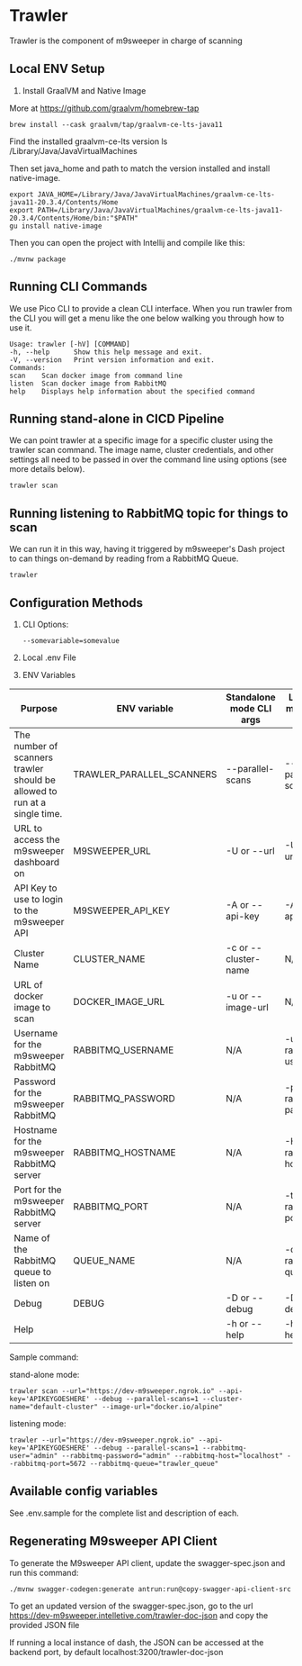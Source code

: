 # Trawler

Trawler is the component of m9sweeper in charge of scanning

## Local ENV Setup

1. Install GraalVM and Native Image

More at https://github.com/graalvm/homebrew-tap

    brew install --cask graalvm/tap/graalvm-ce-lts-java11
    
Find the installed graalvm-ce-lts version
ls /Library/Java/JavaVirtualMachines

Then set java_home and path to match the version installed and install native-image.

    export JAVA_HOME=/Library/Java/JavaVirtualMachines/graalvm-ce-lts-java11-20.3.4/Contents/Home
    export PATH=/Library/Java/JavaVirtualMachines/graalvm-ce-lts-java11-20.3.4/Contents/Home/bin:"$PATH"
    gu install native-image

Then you can open the project with Intellij and compile like this:

    ./mvnw package

## Running CLI Commands

We use Pico CLI to provide a clean CLI interface. When you run trawler from the CLI
you will get a menu like the one below walking you through how to use it.

    Usage: trawler [-hV] [COMMAND]
    -h, --help      Show this help message and exit.
    -V, --version   Print version information and exit.
    Commands:
    scan    Scan docker image from command line
    listen  Scan docker image from RabbitMQ
    help    Displays help information about the specified command

## Running stand-alone in CICD Pipeline

We can point trawler at a specific image for a specific cluster using the trawler
scan command. The image name, cluster credentials, and other settings all need to be passed in
over the command line using options (see more details below).

    trawler scan

## Running listening to RabbitMQ topic for things to scan

We can run it in this way, having it triggered by m9sweeper's Dash project
to can things on-demand by reading from a RabbitMQ Queue.

    trawler

## Configuration Methods

1. CLI Options:

       --somevariable=somevalue
2. Local .env File
3. ENV Variables

| Purpose                                                                   | ENV variable              | Standalone mode CLI args | Listener mode CLI args    |
|---------------------------------------------------------------------------|---------------------------|--------------------------|---------------------------|
| The number of scanners trawler should be allowed to run at a single time. | TRAWLER_PARALLEL_SCANNERS | --parallel-scans         | --parallel-scans          |
| URL to access the m9sweeper dashboard on                                  | M9SWEEPER_URL             | -U or --url              | -U or --url               |
| API Key to use to login to the m9sweeper API                              | M9SWEEPER_API_KEY         | -A or --api-key          | -A or --api-key           |
| Cluster Name                                                              | CLUSTER_NAME              | -c or --cluster-name     | N/A                       |
| URL of docker image to scan                                               | DOCKER_IMAGE_URL          | -u or --image-url        | N/A                       |
| Username for the m9sweeper RabbitMQ                                       | RABBITMQ_USERNAME         | N/A                      | -u or --rabbitmq-user     |
| Password for the m9sweeper RabbitMQ                                       | RABBITMQ_PASSWORD         | N/A                      | -p or --rabbitmq-password |
| Hostname for the m9sweeper RabbitMQ server                                | RABBITMQ_HOSTNAME         | N/A                      | -H or --rabbitmq-host     |
| Port for the m9sweeper RabbitMQ server                                    | RABBITMQ_PORT             | N/A                      | -t or --rabbitmq-port     |
| Name of the RabbitMQ queue to listen on                                   | QUEUE_NAME                | N/A                      | -q or --rabbitmq-queue    |
| Debug                                                                     | DEBUG                     | -D or --debug            | -D or --debug             |
| Help                                                                      |                           | -h or --help             | -h or --help              |

Sample command:

 stand-alone mode:

 `trawler scan --url="https://dev-m9sweeper.ngrok.io" --api-key='APIKEYGOESHERE' --debug --parallel-scans=1 --cluster-name="default-cluster" --image-url="docker.io/alpine"`

  listening mode:

  `trawler --url="https://dev-m9sweeper.ngrok.io" --api-key='APIKEYGOESHERE' --debug --parallel-scans=1 --rabbitmq-user="admin" --rabbitmq-password="admin" --rabbitmq-host="localhost" --rabbitmq-port=5672 --rabbitmq-queue="trawler_queue"`
## Available config variables

See .env.sample for the complete list and description of each.

## Regenerating M9sweeper API Client

To generate the M9sweeper API client, update the swagger-spec.json and run this command:

    ./mvnw swagger-codegen:generate antrun:run@copy-swagger-api-client-src

To get an updated version of the swagger-spec.json, go to the url https://dev-m9sweeper.intelletive.com/trawler-doc-json and copy the provided JSON file

If running a local instance of dash, the JSON can be accessed at the backend port, by default localhost:3200/trawler-doc-json
